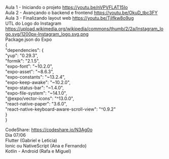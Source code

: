 Aula 1 - Iniciando o projeto
https://youtu.be/nVPVFLAT15Io
<br/>
Aula 2 - Avançando o backend e frontend
https://youtu.be/OkuD_tbc3FY
<br/>
Aula 3 - Finalizando layout web
https://youtu.be/TjIfkw8o9ug
<br/>
UTL do Logo do Instagram
https://upload.wikimedia.org/wikipedia/commons/thumb/2/2a/Instagram_logo.svg/1200px-Instagram_logo.svg.png
<br/>
Package.json do Expo
<br/>
{ <br/>
  "dependencies": { <br/>
    "yup": "0.29.3", <br/>
    "formik": "2.1.5", <br/>
    "expo-font": "~10.2.0", <br/>
    "expo-asset": "~8.6.3", <br/>
    "expo-constants": "~13.2.4", <br/>
    "expo-keep-awake": "~10.2.0", <br/>
    "expo-status-bar": "~1.4.0", <br/>
    "expo-file-system": "~14.1.0", <br/>
    "@expo/vector-icons": "^13.0.0", <br/>
    "react-native-paper": "3.6.0", <br/>
    "react-native-keyboard-aware-scroll-view": "^0.9.2" <br/>
  } <br/>
} <br/>
 
CodeShare: https://codeshare.io/N3Ag0o
<br/>
Dia 07/06 <br/>
Flutter (Gabriel e Leticia) <br/>
Ionic ou NativeScript (Ana e Fernando) <br/>
Kotlin - Android (Rafa e Miguel) <br/>
